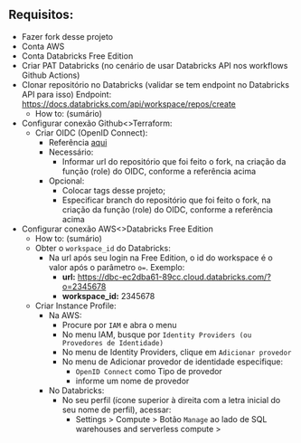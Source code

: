## **Requisitos:**
* Fazer fork desse projeto
* Conta AWS
* Conta Databricks Free Edition
* Criar PAT Databricks (no cenário de usar Databricks API nos workflows Github Actions)
* Clonar repositório no Databricks (validar se tem endpoint no Databricks API para isso)
  Endpoint: https://docs.databricks.com/api/workspace/repos/create
  * How to: (sumário)
* Configurar conexão Github<>Terraform:
  * Criar OIDC (OpenID Connect):
    * Referência [aqui](https://aws.amazon.com/pt/blogs/security/use-iam-roles-to-connect-github-actions-to-actions-in-aws/)
    * Necessário:
      * Informar url do repositório que foi feito o fork, na criação da função (role) do OIDC, conforme a referência acima
    * Opcional:
      * Colocar tags desse projeto;
      * Especificar branch do repositório que foi feito o fork, na criação da função (role) do OIDC, conforme a referência acima
* Configurar conexão AWS<>Databricks Free Edition 
  * How to: (sumário)
  * Obter o `workspace_id` do Databricks:
    * Na url após seu login na Free Edition, o id do workspace é o valor após o parâmetro `o=`. Exemplo:
      * **url:** https://dbc-ec2dba61-89cc.cloud.databricks.com/?o=2345678
      * **workspace_id:** 2345678
  * Criar Instance Profile:
    * Na AWS:
      * Procure por `IAM` e abra o menu
      * No menu IAM, busque por `Identity Providers (ou Provedores de Identidade)`
      * No menu de Identity Providers, clique em `Adicionar provedor`
      * No menu de Adicionar provedor de identidade especifique:
        * `OpenID Connect` como Tipo de provedor
        * informe um nome de provedor
    * No Databricks:
      * No seu perfil (ícone superior à direita com a letra inicial do seu nome de perfil), acessar:
        * Settings > Compute > Botão `Manage` ao lado de SQL warehouses and serverless compute > 